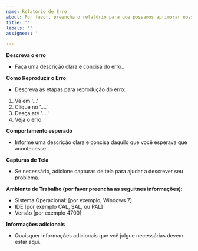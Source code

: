 ```yaml
---
name: Relatório de Erro
about: Por favor, preencha o relatório para que possamos aprimorar nosso projeto
title: ''
labels: ''
assignees: ''

---
```


**Descreva o erro**
 - Faça uma descrição clara e concisa do erro..

**Como Reproduzir o Erro**
 - Descreva as etapas para reprodução do erro:
1. Vá em '...'
2. Clique no '....'
3. Desça até '....'
4. Veja o erro

**Comportamento esperado**
 - Informe uma descrição clara e concisa daquilo que você esperava que acontecesse..

**Capturas de Tela**
 - Se necessário, adicione capturas de tela para ajudar a descrever seu problema.

**Ambiente de Trabalho (por favor preencha as seguitnes informações):**
 - Sistema Operacional: [por exemplo, Windows 7]
 - IDE [por exemplo CAL, SAL, ou PAL]
 - Versão [por exemplo 4700]

**Informações adicionais**
 - Quaisquer informações adicionais que vcê julgue necessárias devem estar aqui.
